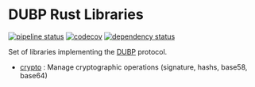 # DUBP Rust Libraries

[![pipeline status](https://git.duniter.org/libs/dubp-rs-libs/badges/master/pipeline.svg)](https://git.duniter.org/libs/dubp-rs-libs/-/commits/master)
[![codecov](https://codecov.io/gh/duniter/dubp-rs-libs/branch/master/graph/badge.svg)](https://codecov.io/gh/duniter/dubp-rs-libs)
[![dependency status](https://deps.rs/repo/github/duniter/dubp-rs-libs/status.svg)](https://deps.rs/repo/github/duniter/dubp-rs-libs)

Set of libraries implementing the [DUBP](https://git.duniter.org/documents/rfcs/-/blob/master/rfc/0010_Duniter_Blockchain_Protocol_V12.md) protocol.

- [crypto](crypto/README.md) : Manage cryptographic operations (signature, hashs, base58, base64)
